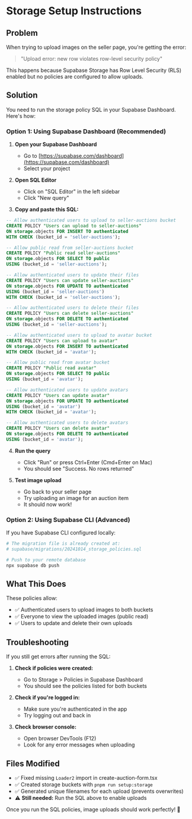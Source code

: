 # Storage Setup Instructions

## Problem
When trying to upload images on the seller page, you're getting the error:
> "Upload error: new row violates row-level security policy"

This happens because Supabase Storage has Row Level Security (RLS) enabled but no policies are configured to allow uploads.

## Solution

You need to run the storage policy SQL in your Supabase Dashboard. Here's how:

### Option 1: Using Supabase Dashboard (Recommended)

1. **Open your Supabase Dashboard**
   - Go to [https://supabase.com/dashboard](https://supabase.com/dashboard)
   - Select your project

2. **Open SQL Editor**
   - Click on "SQL Editor" in the left sidebar
   - Click "New query"

3. **Copy and paste this SQL:**

```sql
-- Allow authenticated users to upload to seller-auctions bucket
CREATE POLICY "Users can upload to seller-auctions"
ON storage.objects FOR INSERT TO authenticated
WITH CHECK (bucket_id = 'seller-auctions');

-- Allow public read from seller-auctions bucket
CREATE POLICY "Public read seller-auctions"
ON storage.objects FOR SELECT TO public
USING (bucket_id = 'seller-auctions');

-- Allow authenticated users to update their files
CREATE POLICY "Users can update seller-auctions"
ON storage.objects FOR UPDATE TO authenticated
USING (bucket_id = 'seller-auctions')
WITH CHECK (bucket_id = 'seller-auctions');

-- Allow authenticated users to delete their files
CREATE POLICY "Users can delete seller-auctions"
ON storage.objects FOR DELETE TO authenticated
USING (bucket_id = 'seller-auctions');

-- Allow authenticated users to upload to avatar bucket
CREATE POLICY "Users can upload to avatar"
ON storage.objects FOR INSERT TO authenticated
WITH CHECK (bucket_id = 'avatar');

-- Allow public read from avatar bucket
CREATE POLICY "Public read avatar"
ON storage.objects FOR SELECT TO public
USING (bucket_id = 'avatar');

-- Allow authenticated users to update avatars
CREATE POLICY "Users can update avatar"
ON storage.objects FOR UPDATE TO authenticated
USING (bucket_id = 'avatar')
WITH CHECK (bucket_id = 'avatar');

-- Allow authenticated users to delete avatars
CREATE POLICY "Users can delete avatar"
ON storage.objects FOR DELETE TO authenticated
USING (bucket_id = 'avatar');
```

4. **Run the query**
   - Click "Run" or press Ctrl+Enter (Cmd+Enter on Mac)
   - You should see "Success. No rows returned"

5. **Test image upload**
   - Go back to your seller page
   - Try uploading an image for an auction item
   - It should now work!

### Option 2: Using Supabase CLI (Advanced)

If you have Supabase CLI configured locally:

```bash
# The migration file is already created at:
# supabase/migrations/20241014_storage_policies.sql

# Push to your remote database
npx supabase db push
```

## What This Does

These policies allow:
- ✅ Authenticated users to upload images to both buckets
- ✅ Everyone to view the uploaded images (public read)
- ✅ Users to update and delete their own uploads

## Troubleshooting

If you still get errors after running the SQL:

1. **Check if policies were created:**
   - Go to Storage > Policies in Supabase Dashboard
   - You should see the policies listed for both buckets

2. **Check if you're logged in:**
   - Make sure you're authenticated in the app
   - Try logging out and back in

3. **Check browser console:**
   - Open browser DevTools (F12)
   - Look for any error messages when uploading

## Files Modified

- ✅ Fixed missing `Loader2` import in create-auction-form.tsx
- ✅ Created storage buckets with `pnpm run setup:storage`
- ✅ Generated unique filenames for each upload (prevents overwrites)
- ⚠️ **Still needed:** Run the SQL above to enable uploads

Once you run the SQL policies, image uploads should work perfectly! 📸
